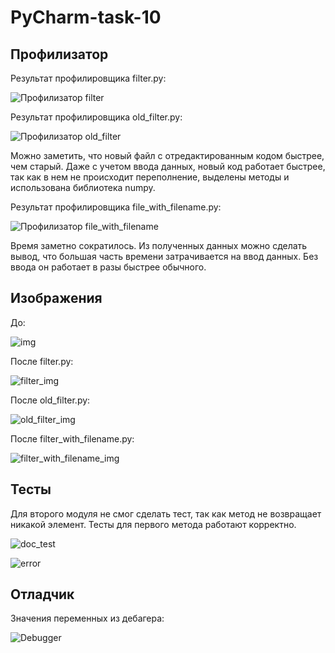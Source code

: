 # PyCharm-task-10

## Профилизатор

Результат профилировщика filter.py:

![Профилизатор filter](https://github.com/kekis01/PyCharm-task-10/blob/main/prof_img/prof_filter.png)

Результат профилировщика old_filter.py:

![Профилизатор old_filter](https://github.com/kekis01/PyCharm-task-10/blob/main/prof_img/prof_old_filter.png)

Можно заметить, что новый файл с отредактированным кодом 
быстрее, чем старый. Даже с учетом ввода данных, новый код работает быстрее,
так как в нем не происходит переполнение, выделены методы и использована
библиотека numpy.

Результат профилировщика file_with_filename.py:

![Профилизатор file_with_filename](https://github.com/kekis01/PyCharm-task-10/blob/main/prof_img/prof_filter_with_filename.png)

Время заметно сократилось. Из полученных данных можно сделать вывод, 
что большая часть времени затрачивается на ввод данных. Без ввода
он работает в разы быстрее обычного.

## Изображения

До:

![img](https://github.com/kekis01/PyCharm-task-10/blob/main/img2.jpg)

После filter.py:

![filter_img](https://github.com/kekis01/PyCharm-task-10/blob/main/res_filter.jpg)

После old_filter.py:

![old_filter_img](https://github.com/kekis01/PyCharm-task-10/blob/main/res.jpg)

После filter_with_filename.py:

![filter_with_filename_img](https://github.com/kekis01/PyCharm-task-10/blob/main/res_filename.jpg)

## Тесты

Для второго модуля не смог сделать тест, так как метод не возвращает
никакой элемент. Тесты для первого метода работают корректно.

![doc_test](https://github.com/kekis01/PyCharm-task-10/blob/main/doc_img/doc_tests.png)

![error](https://github.com/kekis01/PyCharm-task-10/blob/main/doc_img/test_error.png)

## Отладчик

Значения переменных из дебагера:

![Debugger](https://github.com/kekis01/PyCharm-task-10/blob/main/debugger.png)

